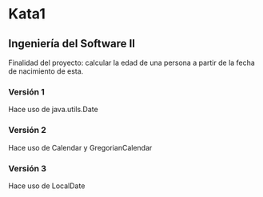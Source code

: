 # Kata1
## Ingeniería del Software II
Finalidad del proyecto: calcular la edad de una persona a partir de la fecha de nacimiento de esta.

### Versión 1
Hace uso de java.utils.Date

### Versión 2 
Hace uso de Calendar y GregorianCalendar

### Versión 3 
Hace uso de LocalDate
